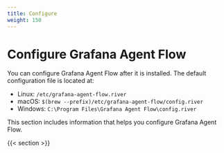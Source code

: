 ```yaml
---
title: Configure
weight: 150
---
```


# Configure Grafana Agent Flow

You can configure Grafana Agent Flow after it is installed. The default configuration file is located at:

* Linux: `/etc/grafana-agent-flow.river`
* macOS: `$(brew --prefix)/etc/grafana-agent-flow/config.river`
* Windows: `C:\Program Files\Grafana Agent Flow\config.river`

This section includes information that helps you configure Grafana Agent Flow.

{{< section >}}
